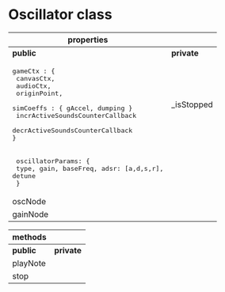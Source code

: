 # Oscillator class

| properties                                                                                                                                                                              |             |
| --------------------------------------------------------------------------------------------------------------------------------------------------------------------------------------- | ----------- |
| **public**                                                                                                                                                                              | **private** |
| <pre>gameCtx : { <br> canvasCtx,<br> audioCtx,<br> originPoint,<br> simCoeffs : { gAccel, dumping }<br> incrActiveSoundsCounterCallback<br> decrActiveSoundsCounterCallback<br>} </pre> | \_isStopped |
| <pre> oscillatorParams: {<br> type, gain, baseFreq, adsr: [a,d,s,r], detune<br> }                                                                                                       |             |
| oscNode                                                                                                                                                                                 |             |
| gainNode                                                                                                                                                                                |             |

| methods    |             |
| ---------- | ----------- |
| **public** | **private** |
| playNote   |             |
| stop       |             |
